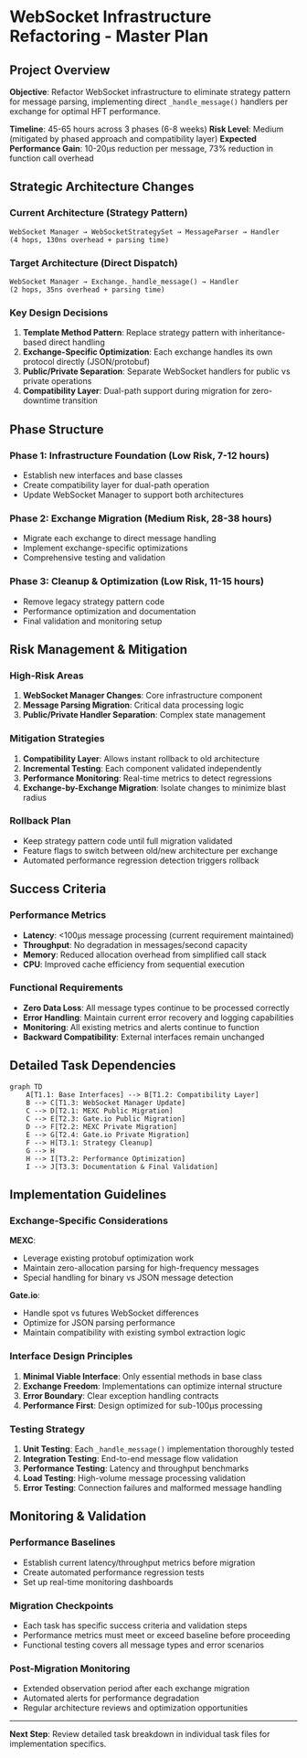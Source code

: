 # WebSocket Infrastructure Refactoring - Master Plan

## Project Overview

**Objective**: Refactor WebSocket infrastructure to eliminate strategy pattern for message parsing, implementing direct `_handle_message()` handlers per exchange for optimal HFT performance.

**Timeline**: 45-65 hours across 3 phases (6-8 weeks)
**Risk Level**: Medium (mitigated by phased approach and compatibility layer)
**Expected Performance Gain**: 10-20μs reduction per message, 73% reduction in function call overhead

## Strategic Architecture Changes

### Current Architecture (Strategy Pattern)
```
WebSocket Manager → WebSocketStrategySet → MessageParser → Handler
(4 hops, 130ns overhead + parsing time)
```

### Target Architecture (Direct Dispatch)
```
WebSocket Manager → Exchange._handle_message() → Handler  
(2 hops, 35ns overhead + parsing time)
```

### Key Design Decisions

1. **Template Method Pattern**: Replace strategy pattern with inheritance-based direct handling
2. **Exchange-Specific Optimization**: Each exchange handles its own protocol directly (JSON/protobuf)
3. **Public/Private Separation**: Separate WebSocket handlers for public vs private operations
4. **Compatibility Layer**: Dual-path support during migration for zero-downtime transition

## Phase Structure

### Phase 1: Infrastructure Foundation (Low Risk, 7-12 hours)
- Establish new interfaces and base classes
- Create compatibility layer for dual-path operation
- Update WebSocket Manager to support both architectures

### Phase 2: Exchange Migration (Medium Risk, 28-38 hours)
- Migrate each exchange to direct message handling
- Implement exchange-specific optimizations
- Comprehensive testing and validation

### Phase 3: Cleanup & Optimization (Low Risk, 11-15 hours)
- Remove legacy strategy pattern code
- Performance optimization and documentation
- Final validation and monitoring setup

## Risk Management & Mitigation

### High-Risk Areas
1. **WebSocket Manager Changes**: Core infrastructure component
2. **Message Parsing Migration**: Critical data processing logic
3. **Public/Private Handler Separation**: Complex state management

### Mitigation Strategies
1. **Compatibility Layer**: Allows instant rollback to old architecture
2. **Incremental Testing**: Each component validated independently
3. **Performance Monitoring**: Real-time metrics to detect regressions
4. **Exchange-by-Exchange Migration**: Isolate changes to minimize blast radius

### Rollback Plan
- Keep strategy pattern code until full migration validated
- Feature flags to switch between old/new architecture per exchange
- Automated performance regression detection triggers rollback

## Success Criteria

### Performance Metrics
- **Latency**: <100μs message processing (current requirement maintained)
- **Throughput**: No degradation in messages/second capacity
- **Memory**: Reduced allocation overhead from simplified call stack
- **CPU**: Improved cache efficiency from sequential execution

### Functional Requirements
- **Zero Data Loss**: All message types continue to be processed correctly
- **Error Handling**: Maintain current error recovery and logging capabilities
- **Monitoring**: All existing metrics and alerts continue to function
- **Backward Compatibility**: External interfaces remain unchanged

## Detailed Task Dependencies

```mermaid
graph TD
    A[T1.1: Base Interfaces] --> B[T1.2: Compatibility Layer]
    B --> C[T1.3: WebSocket Manager Update]
    C --> D[T2.1: MEXC Public Migration]
    C --> E[T2.3: Gate.io Public Migration]
    D --> F[T2.2: MEXC Private Migration]
    E --> G[T2.4: Gate.io Private Migration]
    F --> H[T3.1: Strategy Cleanup]
    G --> H
    H --> I[T3.2: Performance Optimization]
    I --> J[T3.3: Documentation & Final Validation]
```

## Implementation Guidelines

### Exchange-Specific Considerations

**MEXC**:
- Leverage existing protobuf optimization work
- Maintain zero-allocation parsing for high-frequency messages
- Special handling for binary vs JSON message detection

**Gate.io**:
- Handle spot vs futures WebSocket differences
- Optimize for JSON parsing performance
- Maintain compatibility with existing symbol extraction logic

### Interface Design Principles

1. **Minimal Viable Interface**: Only essential methods in base class
2. **Exchange Freedom**: Implementations can optimize internal structure
3. **Error Boundary**: Clear exception handling contracts
4. **Performance First**: Design optimized for sub-100μs processing

### Testing Strategy

1. **Unit Testing**: Each `_handle_message()` implementation thoroughly tested
2. **Integration Testing**: End-to-end message flow validation
3. **Performance Testing**: Latency and throughput benchmarks
4. **Load Testing**: High-volume message processing validation
5. **Error Testing**: Connection failures and malformed message handling

## Monitoring & Validation

### Performance Baselines
- Establish current latency/throughput metrics before migration
- Create automated performance regression tests
- Set up real-time monitoring dashboards

### Migration Checkpoints
- Each task has specific success criteria and validation steps
- Performance metrics must meet or exceed baseline before proceeding
- Functional testing covers all message types and error scenarios

### Post-Migration Monitoring
- Extended observation period after each exchange migration
- Automated alerts for performance degradation
- Regular architecture reviews and optimization opportunities

---

**Next Step**: Review detailed task breakdown in individual task files for implementation specifics.